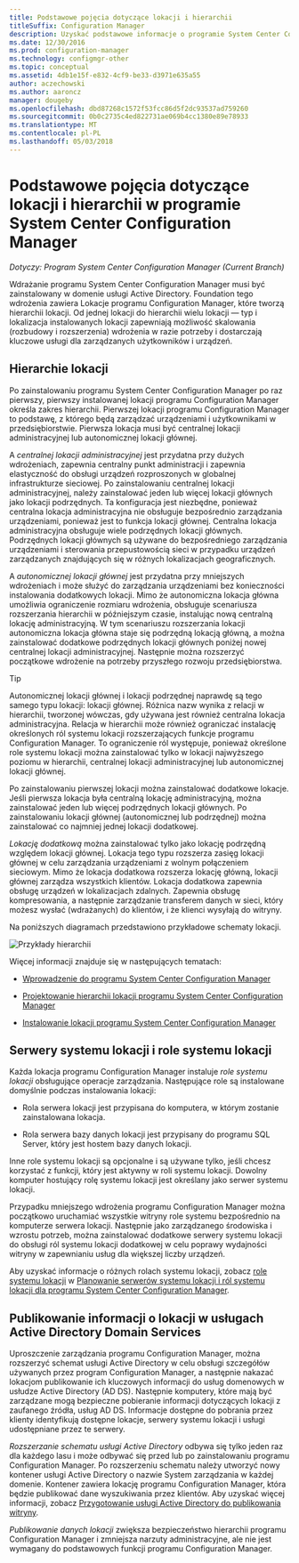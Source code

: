 ```yaml
---
title: Podstawowe pojęcia dotyczące lokacji i hierarchii
titleSuffix: Configuration Manager
description: Uzyskać podstawowe informacje o programie System Center Configuration Manager Lokacje i hierarchie.
ms.date: 12/30/2016
ms.prod: configuration-manager
ms.technology: configmgr-other
ms.topic: conceptual
ms.assetid: 4db1e15f-e832-4cf9-be33-d3971e635a55
author: aczechowski
ms.author: aaroncz
manager: dougeby
ms.openlocfilehash: dbd87268c1572f53fcc86d5f2dc93537ad759260
ms.sourcegitcommit: 0b0c2735c4ed822731ae069b4cc1380e89e78933
ms.translationtype: MT
ms.contentlocale: pl-PL
ms.lasthandoff: 05/03/2018
---
```

# <a name="fundamentals-of-sites-and-hierarchies-for-system-center-configuration-manager"></a>Podstawowe pojęcia dotyczące lokacji i hierarchii w programie System Center Configuration Manager

*Dotyczy: Program System Center Configuration Manager (Current Branch)*

Wdrażanie programu System Center Configuration Manager musi być zainstalowany w domenie usługi Active Directory. Foundation tego wdrożenia zawiera Lokacje programu Configuration Manager, które tworzą hierarchii lokacji. Od jednej lokacji do hierarchii wielu lokacji — typ i lokalizacja instalowanych lokacji zapewniają możliwość skalowania (rozbudowy i rozszerzenia) wdrożenia w razie potrzeby i dostarczają kluczowe usługi dla zarządzanych użytkowników i urządzeń.

## <a name="hierarchies-of-sites"></a>Hierarchie lokacji
Po zainstalowaniu programu System Center Configuration Manager po raz pierwszy, pierwszy instalowanej lokacji programu Configuration Manager określa zakres hierarchii. Pierwszej lokacji programu Configuration Manager to podstawę, z którego będą zarządzać urządzeniami i użytkownikami w przedsiębiorstwie. Pierwsza lokacja musi być centralnej lokacji administracyjnej lub autonomicznej lokacji głównej.  

 A *centralnej lokacji administracyjnej* jest przydatna przy dużych wdrożeniach, zapewnia centralny punkt administracji i zapewnia elastyczność do obsługi urządzeń rozproszonych w globalnej infrastrukturze sieciowej. Po zainstalowaniu centralnej lokacji administracyjnej, należy zainstalować jeden lub więcej lokacji głównych jako lokacji podrzędnych. Ta konfiguracja jest niezbędne, ponieważ centralna lokacja administracyjna nie obsługuje bezpośrednio zarządzania urządzeniami, ponieważ jest to funkcja lokacji głównej. Centralna lokacja administracyjna obsługuje wiele podrzędnych lokacji głównych. Podrzędnych lokacji głównych są używane do bezpośredniego zarządzania urządzeniami i sterowania przepustowością sieci w przypadku urządzeń zarządzanych znajdujących się w różnych lokalizacjach geograficznych.  

 A *autonomicznej lokacji głównej* jest przydatna przy mniejszych wdrożeniach i może służyć do zarządzania urządzeniami bez konieczności instalowania dodatkowych lokacji. Mimo że autonomiczna lokacja główna umożliwia ograniczenie rozmiaru wdrożenia, obsługuje scenariusza rozszerzania hierarchii w późniejszym czasie, instalując nową centralną lokację administracyjną. W tym scenariuszu rozszerzania lokacji autonomiczna lokacja główna staje się podrzędną lokacją główną, a można zainstalować dodatkowe podrzędnych lokacji głównych poniżej nowej centralnej lokacji administracyjnej. Następnie można rozszerzyć początkowe wdrożenie na potrzeby przyszłego rozwoju przedsiębiorstwa.  

> [!TIP]  
>  Autonomicznej lokacji głównej i lokacji podrzędnej naprawdę są tego samego typu lokacji: lokacji głównej. Różnica nazw wynika z relacji w hierarchii, tworzonej wówczas, gdy używana jest również centralna lokacja administracyjna. Relacja w hierarchii może również ograniczać instalację określonych ról systemu lokacji rozszerzających funkcje programu Configuration Manager. To ograniczenie ról występuje, ponieważ określone role systemu lokacji można zainstalować tylko w lokacji najwyższego poziomu w hierarchii, centralnej lokacji administracyjnej lub autonomicznej lokacji głównej.  

 Po zainstalowaniu pierwszej lokacji można zainstalować dodatkowe lokacje. Jeśli pierwsza lokacja była centralną lokację administracyjną, można zainstalować jeden lub więcej podrzędnych lokacji głównych. Po zainstalowaniu lokacji głównej (autonomicznej lub podrzędnej) można zainstalować co najmniej jednej lokacji dodatkowej.  

 *Lokację dodatkową* można zainstalować tylko jako lokację podrzędną względem lokacji głównej. Lokacja tego typu rozszerza zasięg lokacji głównej w celu zarządzania urządzeniami z wolnym połączeniem sieciowym. Mimo że lokacja dodatkowa rozszerza lokację główną, lokacji głównej zarządza wszystkich klientów. Lokacja dodatkowa zapewnia obsługę urządzeń w lokalizacjach zdalnych. Zapewnia obsługę kompresowania, a następnie zarządzanie transferem danych w sieci, który możesz wysłać (wdrażanych) do klientów, i że klienci wysyłają do witryny.  

 Na poniższych diagramach przedstawiono przykładowe schematy lokacji.  

 ![Przykłady hierarchii](media/Hierarchy_examples.png)  

 Więcej informacji znajduje się w następujących tematach:  

-   [Wprowadzenie do programu System Center Configuration Manager](../../core/understand/introduction.md)  

-   [Projektowanie hierarchii lokacji programu System Center Configuration Manager](../../core/plan-design/hierarchy/design-a-hierarchy-of-sites.md)  

-   [Instalowanie lokacji programu System Center Configuration Manager](/sccm/core/servers/deploy/install/installing-sites)  

## <a name="site-system-servers-and-site-system-roles"></a>Serwery systemu lokacji i role systemu lokacji  
 Każda lokacja programu Configuration Manager instaluje *role systemu lokacji* obsługujące operacje zarządzania. Następujące role są instalowane domyślnie podczas instalowania lokacji:

-   Rola serwera lokacji jest przypisana do komputera, w którym zostanie zainstalowana lokacja.

-   Rola serwera bazy danych lokacji jest przypisany do programu SQL Server, który jest hostem bazy danych lokacji.

Inne role systemu lokacji są opcjonalne i są używane tylko, jeśli chcesz korzystać z funkcji, który jest aktywny w roli systemu lokacji. Dowolny komputer hostujący rolę systemu lokacji jest określany jako serwer systemu lokacji.  

 Przypadku mniejszego wdrożenia programu Configuration Manager można początkowo uruchamiać wszystkie witryny role systemu bezpośrednio na komputerze serwera lokacji. Następnie jako zarządzanego środowiska i wzrostu potrzeb, można zainstalować dodatkowe serwery systemu lokacji do obsługi ról systemu lokacji dodatkowej w celu poprawy wydajności witryny w zapewnianiu usług dla większej liczby urządzeń.  

 Aby uzyskać informacje o różnych rolach systemu lokacji, zobacz [role systemu lokacji](../../core/plan-design/hierarchy/plan-for-site-system-servers-and-site-system-roles.md#bkmk_planroles) w [Planowanie serwerów systemu lokacji i ról systemu lokacji dla programu System Center Configuration Manager](../../core/plan-design/hierarchy/plan-for-site-system-servers-and-site-system-roles.md).

## <a name="publishing-site-information-to-active-directory-domain-services"></a>Publikowanie informacji o lokacji w usługach Active Directory Domain Services  
 Uproszczenie zarządzania programu Configuration Manager, można rozszerzyć schemat usługi Active Directory w celu obsługi szczegółów używanych przez program Configuration Manager, a następnie nakazać lokacjom publikowanie ich kluczowych informacji do usług domenowych w usłudze Active Directory (AD DS). Następnie komputery, które mają być zarządzane mogą bezpieczne pobieranie informacji dotyczących lokacji z zaufanego źródła, usług AD DS. Informacje dostępne do pobrania przez klienty identyfikują dostępne lokacje, serwery systemu lokacji i usługi udostępniane przez te serwery.  

 *Rozszerzanie schematu usługi Active Directory* odbywa się tylko jeden raz dla każdego lasu i może odbywać się przed lub po zainstalowaniu programu Configuration Manager.   Po rozszerzeniu schematu należy utworzyć nowy kontener usługi Active Directory o nazwie System zarządzania w każdej domenie. Kontener zawiera lokację programu Configuration Manager, która będzie publikować dane wyszukiwania przez klientów. Aby uzyskać więcej informacji, zobacz [Przygotowanie usługi Active Directory do publikowania witryny](../../core/plan-design/network/extend-the-active-directory-schema.md).  

 *Publikowanie danych lokacji* zwiększa bezpieczeństwo hierarchii programu Configuration Manager i zmniejsza narzuty administracyjne, ale nie jest wymagany do podstawowych funkcji programu Configuration Manager.  
